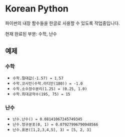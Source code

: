 # Korean Python
파이썬의 내장 함수들을 한글로 사용할 수 있도록 작업중입니다.

현재 완료된 부분: 수학, 난수

## 예제

### 수학
* `수학.절대값(-1.57) = 1.57`
* `수학.코사인(수학.라디안(180)) = -1.0`
* `수학.소수정수분리(1.25) = (0.25, 1.0)`
* `수학.최대공약수(195, 75) = 15`

### 난수
* `난수.난수() = 0.08141067245749345`
* `난수.정규분포(0, 1) = 0.07927996790948566`
* `난수.표본([1,2,3,4,5], 3) = [5, 2, 3]`


